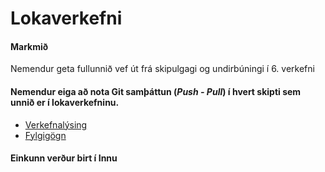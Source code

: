 # Lokaverkefni

#### Markmið

Nemendur geta fullunnið vef út frá skipulgagi og undirbúningi í 6. verkefni

#### Nemendur eiga að nota Git samþáttun (_Push - Pull_) í hvert skipti sem unnið er í lokaverkefninu. 

* [Verkefnalýsing](https://github.com/vefhonnun/21V/tree/main/Verkefni/V-7)
* [Fylgigögn](https://github.com/vefhonnun/21V/tree/main/S%C3%BDnid%C3%A6mi/V-7)

#### Einkunn verður birt í Innu
